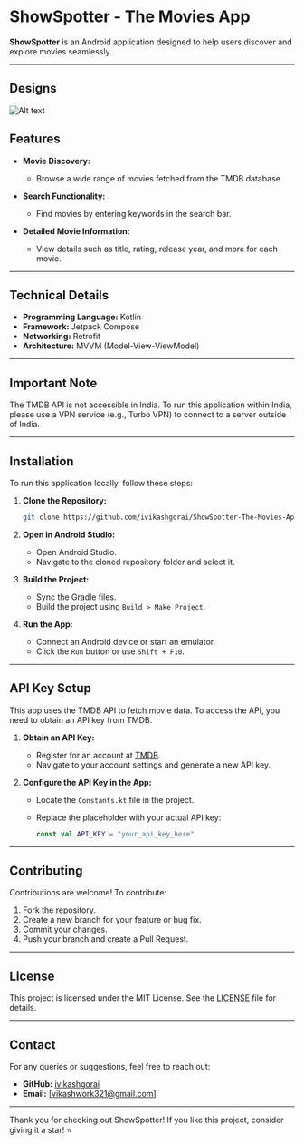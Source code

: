 # ShowSpotter - The Movies App

**ShowSpotter** is an Android application designed to help users discover and explore movies seamlessly. 

---

## Designs
![Alt text](app/src/main/res/drawable/app_interface.png)


## Features

- **Movie Discovery:**
  - Browse a wide range of movies fetched from the TMDB database.

- **Search Functionality:**
  - Find movies by entering keywords in the search bar.

- **Detailed Movie Information:**
  - View details such as title, rating, release year, and more for each movie.

---

## Technical Details

- **Programming Language:** Kotlin
- **Framework:** Jetpack Compose
- **Networking:** Retrofit
- **Architecture:** MVVM (Model-View-ViewModel)

---

## Important Note

The TMDB API is not accessible in India. To run this application within India, please use a VPN service (e.g., Turbo VPN) to connect to a server outside of India.

---

## Installation

To run this application locally, follow these steps:

1. **Clone the Repository:**

   ```bash
   git clone https://github.com/ivikashgorai/ShowSpotter-The-Movies-App.git
   ```

2. **Open in Android Studio:**
   - Open Android Studio.
   - Navigate to the cloned repository folder and select it.

3. **Build the Project:**
   - Sync the Gradle files.
   - Build the project using `Build > Make Project`.

4. **Run the App:**
   - Connect an Android device or start an emulator.
   - Click the `Run` button or use `Shift + F10`.

---

## API Key Setup

This app uses the TMDB API to fetch movie data. To access the API, you need to obtain an API key from TMDB.

1. **Obtain an API Key:**
   - Register for an account at [TMDB](https://www.themoviedb.org/).
   - Navigate to your account settings and generate a new API key.

2. **Configure the API Key in the App:**
   - Locate the `Constants.kt` file in the project.
   - Replace the placeholder with your actual API key:

     ```kotlin
     const val API_KEY = "your_api_key_here"
     ```

---

## Contributing

Contributions are welcome! To contribute:

1. Fork the repository.
2. Create a new branch for your feature or bug fix.
3. Commit your changes.
4. Push your branch and create a Pull Request.

---

## License

This project is licensed under the MIT License. See the [LICENSE](LICENSE) file for details.

---

## Contact

For any queries or suggestions, feel free to reach out:

- **GitHub:** [ivikashgorai](https://github.com/ivikashgorai)
- **Email:** [vikashwork321@gmail.com]

---

Thank you for checking out ShowSpotter! If you like this project, consider giving it a star! ⭐

